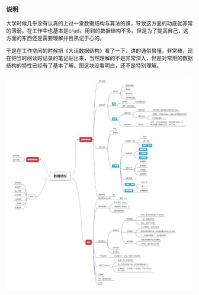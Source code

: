 ### 说明

大学时候几乎没有认真的上过一堂数据结构与算法的课，导致这方面的功底就非常的薄弱。在工作中也基本是crud，用到的数据结构不多。但是为了提高自己，这方面的东西还是需要理解并且熟记于心的。



于是在工作空闲的时候把《大话数据结构》看了一下，讲的通俗易懂，非常棒，现在把当时阅读时记录的笔记贴出来，当然理解的不是非常深入，但是对常用的数据结构的特性已经有了基本了解。图这块没看明白，还不是特别理解。

![datastruct](./images/1.png)